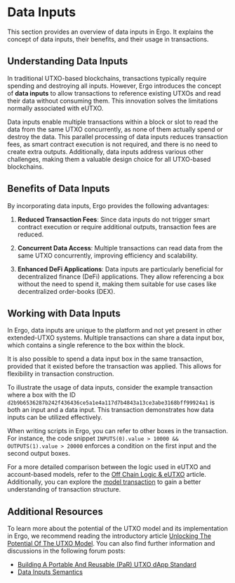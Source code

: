 # Data Inputs

This section provides an overview of data inputs in Ergo. It explains the concept of data inputs, their benefits, and their usage in transactions. 

## Understanding Data Inputs

In traditional UTXO-based blockchains, transactions typically require spending and destroying all inputs. However, Ergo introduces the concept of **data inputs** to allow transactions to reference existing UTXOs and read their data without consuming them. This innovation solves the limitations normally associated with eUTXO.

Data inputs enable multiple transactions within a block or slot to read the data from the same UTXO concurrently, as none of them actually spend or destroy the data. This parallel processing of data inputs reduces transaction fees, as smart contract execution is not required, and there is no need to create extra outputs. Additionally, data inputs address various other challenges, making them a valuable design choice for all UTXO-based blockchains.

## Benefits of Data Inputs

By incorporating data inputs, Ergo provides the following advantages:

1. **Reduced Transaction Fees**: Since data inputs do not trigger smart contract execution or require additional outputs, transaction fees are reduced.

2. **Concurrent Data Access**: Multiple transactions can read data from the same UTXO concurrently, improving efficiency and scalability.

3. **Enhanced DeFi Applications**: Data inputs are particularly beneficial for decentralized finance (DeFi) applications. They allow referencing a box without the need to spend it, making them suitable for use cases like decentralized order-books (DEX).

## Working with Data Inputs

In Ergo, data inputs are unique to the platform and not yet present in other extended-UTXO systems. Multiple transactions can share a data input box, which contains a single reference to the box within the block.

It is also possible to spend a data input box in the same transaction, provided that it existed before the transaction was applied. This allows for flexibility in transaction construction.

To illustrate the usage of data inputs, consider the example transaction where a box with the ID `d2b9b6536287b242f436436ce5a1e4a117d7b4843a13ce3abe3168bff99924a1` is both an input and a data input. This transaction demonstrates how data inputs can be utilized effectively.

When writing scripts in Ergo, you can refer to other boxes in the transaction. For instance, the code snippet `INPUTS(0).value > 10000 && OUTPUTS(1).value > 20000` enforces a condition on the first input and the second output boxes.

For a more detailed comparison between the logic used in eUTXO and account-based models, refer to the [Off Chain Logic & eUTXO](https://ergoplatform.org/en/blog/2021-10-04-off-chain-logic-and-eutxo/) article. Additionally, you can explore the [model transaction](model-tx.md) to gain a better understanding of transaction structure.

## Additional Resources

To learn more about the potential of the UTXO model and its implementation in Ergo, we recommend reading the introductory article [Unlocking The Potential Of The UTXO Model](https://github.com/Emurgo/Emurgo-Research/blob/master/smart-contracts/Unlocking%20The%20Potential%20Of%20The%20UTXO%20Model.md). You can also find further information and discussions in the following forum posts:

- [Building A Portable And Reusable (PaR) UTXO dApp Standard](https://www.ergoforum.org/t/building-a-portable-and-reusable-par-utxo-dapp-standard/441)
- [Data Inputs Semantics](https://www.ergoforum.org/t/data-inputs-semantics/654)

